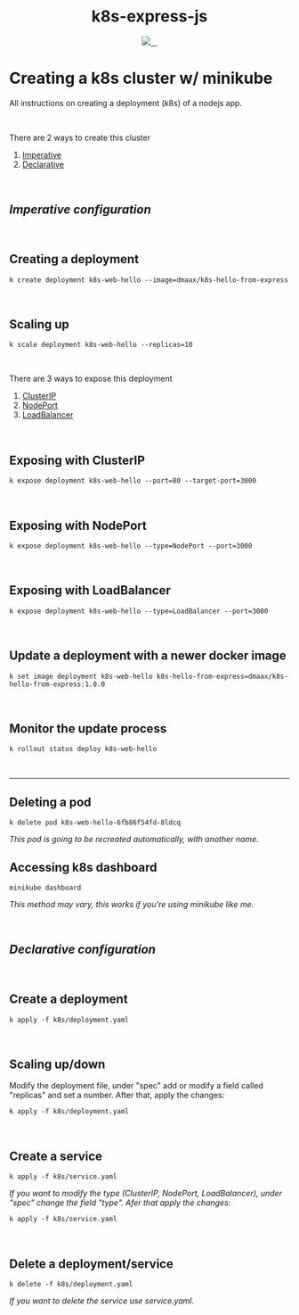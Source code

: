 <p align="center">
    <h1 align="center">k8s-express-js</h1>
</p>

<p align="center">
  <a aria-label="Kubernetes logo" href="https://vercel.com">
    <img src="https://img.shields.io/badge/v1.24.1-000.svg?style=for-the-badge&logo=Kubernetes&labelColor=000">
  </a>
  <a aria-label="Docker version" href="https://www.docker.com/">
    <img alt="" src="https://img.shields.io/badge/v20.10.17-000.svg?style=for-the-badge&logo=docker&labelColor=000">
  </a>
  <a aria-label="Node version" href="https://nodejs.org/">
    <img alt="" src="https://img.shields.io/badge/v18.12.1-000.svg?style=for-the-badge&logo=nodedotjs&labelColor=000">
  </a>
  <a aria-label="License" href="https://github.com/dmaax/k8s-express-js/blob/main/LICENSE">
    <img alt="" src="https://img.shields.io/github/license/dmaax/k8s-express-js?style=for-the-badge&labelColor=000000">
  </a>
</p>

# Creating a k8s cluster w/ minikube
<p> All instructions on creating a deployment (k8s) of a nodejs app.</p>
<br>

<p>There are 2 ways to create this cluster</p>

1. [Imperative](#imperative-configuration)
2. [Declarative](#declarative-configuration)

<br>

## *Imperative configuration*

<br>


## Creating a deployment

```
k create deployment k8s-web-hello --image=dmaax/k8s-hello-from-express
```
<br>

## Scaling up
```
k scale deployment k8s-web-hello --replicas=10
```
<br>


<p>There are 3 ways to expose this deployment</p>

1. [ClusterIP](#exposing-with-clusterip)
2. [NodePort](#exposing-with-nodeport)
3. [LoadBalancer](#exposing-with-loadbalancer)

<br>

## Exposing with ClusterIP
```
k expose deployment k8s-web-hello --port=80 --target-port=3000
```
<br>

## Exposing with NodePort
```
k expose deployment k8s-web-hello --type=NodePort --port=3000
```
<br>

## Exposing with LoadBalancer
```
k expose deployment k8s-web-hello --type=LoadBalancer --port=3000
```
<br>

## Update a deployment with a newer docker image
```
k set image deployment k8s-web-hello k8s-hello-from-express=dmaax/k8s-hello-from-express:1.0.0
```
<br>

## Monitor the update process
```
k rollout status deploy k8s-web-hello
```
<br>

<hr>

## Deleting a pod
```
k delete pod k8s-web-hello-6fb86f54fd-8ldcq
```
*This pod is going to be recreated automatically, with another name.*
<br>

## Accessing k8s dashboard
```
minikube dashboard
```
*This method may vary, this works if you're using minikube like me.*

<br>

## *Declarative configuration*

<br>

## Create a deployment
```
k apply -f k8s/deployment.yaml
```

<br>

## Scaling up/down
<p>Modify the deployment file, under "spec" add or modify a field called "replicas" and set a number. After that, apply the changes:</p>

```
k apply -f k8s/deployment.yaml
```

<br>

## Create a service
```
k apply -f k8s/service.yaml
```
*If you want to modify the type (ClusterIP, NodePort, LoadBalancer), under "spec" change the field "type". Afer that apply the changes:*

```
k apply -f k8s/service.yaml
```

<br>

## Delete a deployment/service
```
k delete -f k8s/deployment.yaml
```
*If you want to delete the service use service.yaml.*
